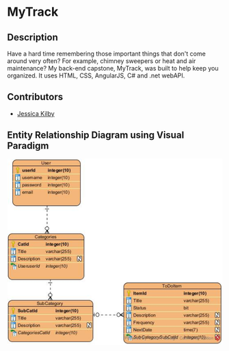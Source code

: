﻿# MyTrack

## Description
Have a hard time remembering those important things that don't come around very often? For example, chimney sweepers or heat and air maintenance? My back-end capstone, MyTrack, was built to help keep you organized. It uses HTML, CSS, AngularJS, C# and .net webAPI.

## Contributors
- [Jessica Kilby](https://github.com/jessicakilby)

## Entity Relationship Diagram using Visual Paradigm
![ERD](/img/myTrack.jpg?raw=true)
